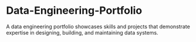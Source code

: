 # Data-Engineering-Portfolio
A data engineering portfolio showcases skills and projects that demonstrate expertise in designing, building, and maintaining data systems.
